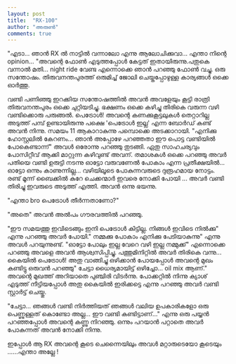 ```yaml
---
layout: post
title:  "RX-100"
author: "അരുൺ"
comments: true
---
```


"എടാ... ഞാൻ RX ൽ നാട്ടിൽ വന്നാലോ എന്നു ആലോചിക്കുവാ... എന്താ  നിന്റെ opinion... "അവന്റെ ഫോൺ എടുത്തപ്പോൾ കേട്ടത് ഇതായിരുന്നു.പതുകെ വന്നാൽ മതി... night ride വേണ്ട എന്നൊക്കെ ഞാൻ പറഞ്ഞു ഫോൺ വച്ചു. ഒരു സന്തോഷം. തിരുവനന്തപുരത്ത് ഒരുമിച്ച് ജോലി ചെയ്തപ്പോഴുള്ള കാര്യങ്ങൾ ഒക്കെ ഓർത്തു.

വണ്ടി പണിഞ്ഞു ഇറക്കിയ സന്തോഷത്തിൽ അവൻ അവളേയും കൂട്ടി രാത്രി തിരുവനന്തപുരം ഒക്കെ ചുറ്റിയടിച്ചു. ഭക്ഷണം ഒക്കെ കഴിച്ചു തിരികെ വരുന്ന വഴി വണ്ടിക്കൊരു പരുങ്ങൽ. പെട്രോൾ! അവന്റെ കണക്കുകൂട്ടലുകൾ തെറ്റാറില്ല അടുത്ത് പമ്പ് ഉണ്ടായിരുന്നു പക്ഷെ 'പെട്രോൾ ഇല്ല' എന്ന ബോർഡ് കണ്ട് അവൻ നിന്നു. സമയം 11 ആകാറാകുന്നു പമ്പൊക്കെ അടക്കാറായി. "എനിക്കു ഹോസ്റ്റലിൽ കേറണം... ഞാൻ അപ്പോഴേ പറഞ്ഞതാ ഈ പൊട്ട വണ്ടിയിൽ പോകെണ്ടാന്ന്" അവൾ ഒരോന്നു പറഞ്ഞു തുടങ്ങി. ഏതു സാഹചര്യവും പോസിറ്റീവ് ആക്കി മാറ്റുന്ന കഴിവുണ്ട് അവന്. തമാശകൾ ഒക്കെ പറഞ്ഞു അവർ പതിയെ വണ്ടി ഉരുട്ടി നടന്നു ഓട്ടോ വരുവണേൽ പോകാം എന്ന പ്രതീക്ഷയിൽ... ഓട്ടോ ഒന്നും കാണുന്നില്ല... വഴിയിലൂടെ പോകുന്നവരുടെ ദുരൂഹമായ നോട്ടം. രണ്ട് മൂന്ന് ബൈക്കിൽ കുറേ ചെക്കന്മാർ ഇവരെ നോക്കി പോയി ... അവർ വണ്ടി തിരിച്ചു ഇവരുടെ അടുത്ത് എത്തി. അവൻ ഒന്നു ഭയന്നു.

"എന്താ bro പെട്രോൾ തീർന്നതാണോ?"
 
"അതെ" അവൻ അൽപം ഗൗരവത്തിൽ പറഞ്ഞു.

"ഈ സമയത്തു ഇവിടെങ്ങും ഇനി പെട്രോൾ കിട്ടില്ല. നിങ്ങൾ ഇവിടെ നിൽക്കു"  എന്നു പറഞ്ഞു അവർ പോയി." നമ്മക്കു പോകാം എനിക്കു പേടിയാകുന്നു" എന്നു അവൾ പറയുന്നുണ്ട്. "ഓട്ടോ പോലും ഇല്ല വേറെ വഴി ഇല്ല നമ്മുക്ക്" എന്നൊക്കെ പറഞ്ഞു അവളെ അവൻ ആശ്വസിപ്പിച്ചു. പത്തുമിനിറ്റിൽ അവർ തിരികെ വന്നു... കൈയിൽ പെട്രോൾ! അതു വാങ്ങിച്ചു ഒഴിക്കാൻ പോയപ്പോൾ അവന്റെ മുഖം കണ്ടിട്ടു ഒരുവൻ പറഞ്ഞു" ചേട്ടാ ധൈര്യമായിട്ട് ഒഴിച്ചോ... oil mix ആണ്." അവന്റെ മുഖത്ത് അറിയാതെ പുഞ്ചിരി വിടർന്നു. പോക്കറ്റിൽ നിന്നു ക്യാശ് എടുത്ത് നീട്ടിയപ്പോൾ അതു കൈയിൽ ഇരിക്കട്ടെ എന്നു പറഞ്ഞു അവർ വണ്ടി സ്റ്റാർട്ട് ചെയ്തു.

"ചേട്ടാ... ഞങ്ങൾ വണ്ടി നിർത്തിയത് ഞങ്ങൾ വലിയ ഉപകാരികളോ ഒരു പെണ്ണുള്ളത് കൊണ്ടോ അല്ല... ഈ വണ്ടി കണ്ടിട്ടാണ്..." എന്നു ഒരു പയ്യൻ പറഞ്ഞപ്പോൾ അവന്റെ കണ്ണു നിറഞ്ഞു. ഒന്നും പറയാൻ പറ്റാതെ അവർ പോകുന്നത് അവൻ നോക്കി നിന്നു.

ഇപ്പോൾ ആ RX അവന്റെ കൂടെ ചെന്നൈയിലും അവൾ മറ്റാരുടെയോ കൂടെയും ......എന്താ അല്ലേ !
